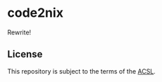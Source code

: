 # code2nix
Rewrite!

## License
This repository is subject to the terms of the [ACSL](https://anticapitalist.software/).
